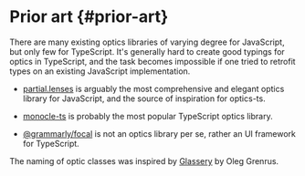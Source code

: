 # Prior art {#prior-art}

There are many existing optics libraries of varying degree for JavaScript, but
only few for TypeScript. It's generally hard to create good typings for optics
in TypeScript, and the task becomes impossible if one tried to retrofit types on
an existing JavaScript implementation.

- [partial.lenses](https://github.com/calmm-js/partial.lenses) is arguably the
  most comprehensive and elegant optics library for JavaScript, and the source
  of inspiration for optics-ts.

- [monocle-ts](https://github.com/gcanti/monocle-ts) is probably the most
  popular TypeScript optics library.

- [@grammarly/focal](https://github.com/grammarly/focal) is not an optics
  library per se, rather an UI framework for TypeScript.

The naming of optic classes was inspired by
[Glassery](http://oleg.fi/gists/posts/2017-04-18-glassery.html) by Oleg Grenrus.
